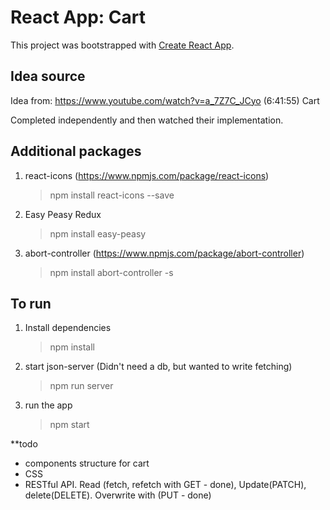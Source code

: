 # React App: Cart

This project was bootstrapped with [Create React App](https://github.com/facebook/create-react-app).

## Idea source
Idea from:
https://www.youtube.com/watch?v=a_7Z7C_JCyo
(6:41:55) Cart

Completed independently and then watched their implementation.

## Additional packages
1. react-icons (https://www.npmjs.com/package/react-icons)
    > npm install react-icons --save

2. Easy Peasy Redux
    > npm install easy-peasy

3. abort-controller (https://www.npmjs.com/package/abort-controller)
    > npm install abort-controller -s

## To run
1. Install dependencies
    > npm install

2. start json-server (Didn't need a db, but wanted to write fetching)
    > npm run server

3. run the app
    > npm start

**todo
- components structure for cart
- CSS
- RESTful API. Read (fetch, refetch with GET - done), Update(PATCH), delete(DELETE). Overwrite with (PUT - done)